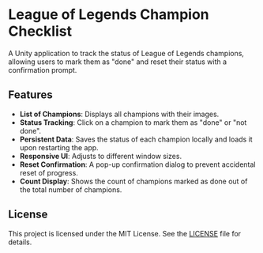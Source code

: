 # League of Legends Champion Checklist
A Unity application to track the status of League of Legends champions, allowing users to mark them as "done" and reset their status with a confirmation prompt.

## Features
- **List of Champions**: Displays all champions with their images.
- **Status Tracking**: Click on a champion to mark them as "done" or "not done".
- **Persistent Data**: Saves the status of each champion locally and loads it upon restarting the app.
- **Responsive UI**: Adjusts to different window sizes.
- **Reset Confirmation**: A pop-up confirmation dialog to prevent accidental reset of progress.
- **Count Display**: Shows the count of champions marked as done out of the total number of champions.

## License
This project is licensed under the MIT License. See the [LICENSE](LICENSE) file for details.
